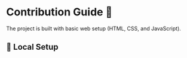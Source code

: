# Contribution Guide 🌻

The project is built with basic web setup (HTML, CSS, and JavaScript).

## 🐨 Local Setup




